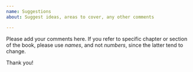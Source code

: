```yaml
---
name: Suggestions
about: Suggest ideas, areas to cover, any other comments

---
```


Please add your comments here. If you refer to specific chapter or section of the book, please use _names_, and not _numbers_, since the latter tend to change.

Thank you!
